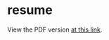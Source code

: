 # resume

View the PDF version [at this link](https://docs.google.com/viewer?url=https://raw.githubusercontent.com/adivijaykumar/resume/master/resume.pdf).
